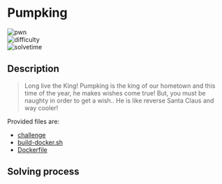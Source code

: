 # Pumpking

![pwn](https://img.shields.io/badge/category-pwn-brightgreen) <br>
![difficulty](https://img.shields.io/badge/difficulty-easy-green) <br>
![solvetime](https://img.shields.io/badge/solved-not%20solved-red)

## Description

> Long live the King! Pumpking is the king of our hometown and this time of the year, he makes wishes come true! But, you must be naughty in order to get a wish.. He is like reverse Santa Claus and way cooler!

Provided files are:
- [challenge](challenge)
- [build-docker.sh](build-docker.sh)
- [Dockerfile](Dockerfile)

## Solving process
